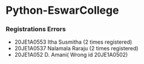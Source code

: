 # Python-EswarCollege
### Registrations Errors
- 20JE1A0553	Itha Susmitha (2 times registered)
- 20JE1A0537	Nalamala Raraju (2 times registered)
- 20JE1A052	D. Amani( Wrong id 20JE1A0502)
